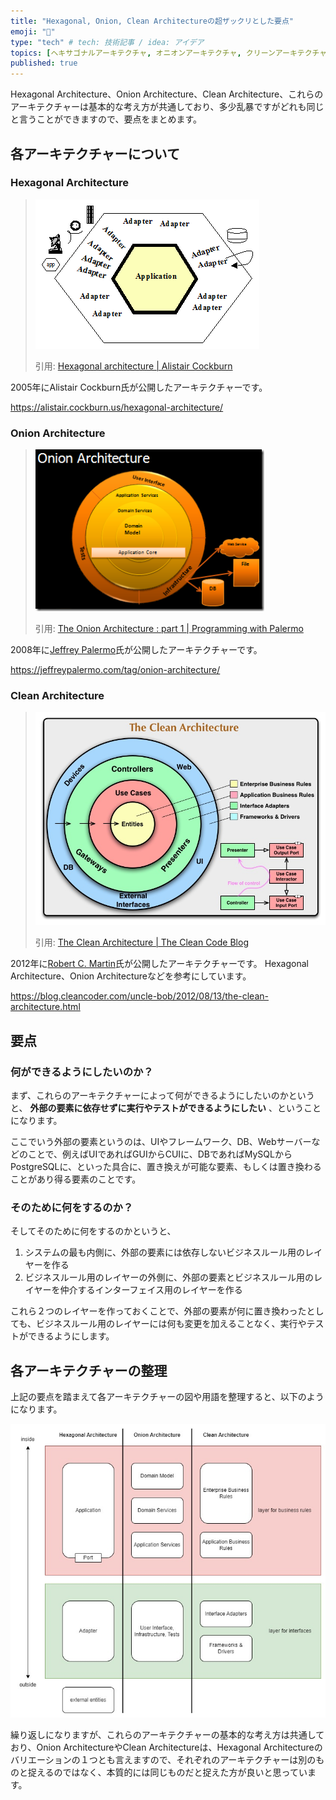 ```yaml
---
title: "Hexagonal, Onion, Clean Architectureの超ザックリとした要点"
emoji: "🦝"
type: "tech" # tech: 技術記事 / idea: アイデア
topics: [ヘキサゴナルアーキテクチャ, オニオンアーキテクチャ, クリーンアーキテクチャ]
published: true
---
```

Hexagonal Architecture、Onion Architecture、Clean Architecture、これらのアーキテクチャーは基本的な考え方が共通しており、多少乱暴ですがどれも同じと言うことができますので、要点をまとめます。

## 各アーキテクチャーについて

### Hexagonal Architecture

> ![](/images/Hexagonal-architecture-basic-1.gif)
> 
> 引用: [Hexagonal architecture | Alistair Cockburn](https://alistair.cockburn.us/hexagonal-architecture/)

2005年にAlistair Cockburn氏が公開したアーキテクチャーです。

https://alistair.cockburn.us/hexagonal-architecture/

### Onion Architecture

> ![](/images/image257b0257d255b59255d.png)
> 
> 引用: [The Onion Architecture : part 1 | Programming with Palermo](https://jeffreypalermo.com/2008/07/the-onion-architecture-part-1/)

2008年に[Jeffrey Palermo](https://jeffreypalermo.com/about/)氏が公開したアーキテクチャーです。

https://jeffreypalermo.com/tag/onion-architecture/

### Clean Architecture

> ![](/images/CleanArchitecture.jpg)
> 
> 引用: [The Clean Architecture | The Clean Code Blog](https://blog.cleancoder.com/uncle-bob/2012/08/13/the-clean-architecture.html)

2012年に[Robert C. Martin](http://cleancoder.com/files/about.md)氏が公開したアーキテクチャーです。
Hexagonal Architecture、Onion Architectureなどを参考にしています。

https://blog.cleancoder.com/uncle-bob/2012/08/13/the-clean-architecture.html

## 要点

### 何ができるようにしたいのか？

まず、これらのアーキテクチャーによって何ができるようにしたいのかというと、 __外部の要素に依存せずに実行やテストができるようにしたい__ 、ということになります。

ここでいう外部の要素というのは、UIやフレームワーク、DB、Webサーバーなどのことで、例えばUIであればGUIからCUIに、DBであればMySQLからPostgreSQLに、といった具合に、置き換えが可能な要素、もしくは置き換わることがあり得る要素のことです。

### そのために何をするのか？

そしてそのために何をするのかというと、

1. システムの最も内側に、外部の要素には依存しないビジネスルール用のレイヤーを作る
1. ビジネスルール用のレイヤーの外側に、外部の要素とビジネスルール用のレイヤーを仲介するインターフェイス用のレイヤーを作る

これら２つのレイヤーを作っておくことで、外部の要素が何に置き換わったとしても、ビジネスルール用のレイヤーには何も変更を加えることなく、実行やテストができるようにします。

## 各アーキテクチャーの整理

上記の要点を踏まえて各アーキテクチャーの図や用語を整理すると、以下のようになります。

![](/images/comparison-hexagonal-onion-clean.jpg)

繰り返しになりますが、これらのアーキテクチャーの基本的な考え方は共通しており、Onion ArchitectureやClean Architectureは、Hexagonal Architectureのバリエーションの１つとも言えますので、それぞれのアーキテクチャーは別のものと捉えるのではなく、本質的には同じものだと捉えた方が良いと思っています。
